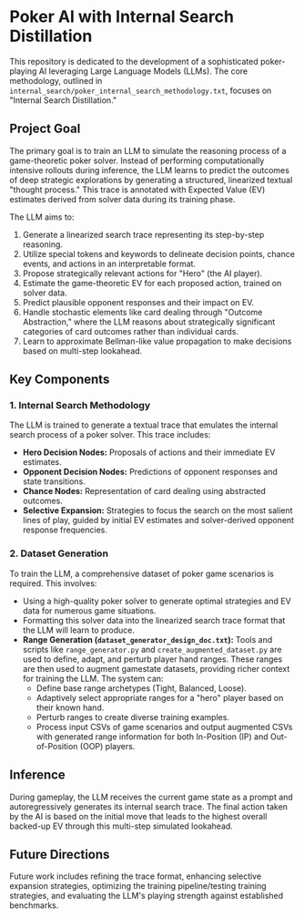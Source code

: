 # Poker AI with Internal Search Distillation

This repository is dedicated to the development of a sophisticated poker-playing AI leveraging Large Language Models (LLMs). The core methodology, outlined in `internal_search/poker_internal_search_methodology.txt`, focuses on "Internal Search Distillation."

## Project Goal

The primary goal is to train an LLM to simulate the reasoning process of a game-theoretic poker solver. Instead of performing computationally intensive rollouts during inference, the LLM learns to predict the outcomes of deep strategic explorations by generating a structured, linearized textual "thought process." This trace is annotated with Expected Value (EV) estimates derived from solver data during its training phase.

The LLM aims to:
1.  Generate a linearized search trace representing its step-by-step reasoning.
2.  Utilize special tokens and keywords to delineate decision points, chance events, and actions in an interpretable format.
3.  Propose strategically relevant actions for "Hero" (the AI player).
4.  Estimate the game-theoretic EV for each proposed action, trained on solver data.
5.  Predict plausible opponent responses and their impact on EV.
6.  Handle stochastic elements like card dealing through "Outcome Abstraction," where the LLM reasons about strategically significant categories of card outcomes rather than individual cards.
7.  Learn to approximate Bellman-like value propagation to make decisions based on multi-step lookahead.

## Key Components

### 1. Internal Search Methodology
The LLM is trained to generate a textual trace that emulates the internal search process of a poker solver. This trace includes:
*   **Hero Decision Nodes:** Proposals of actions and their immediate EV estimates.
*   **Opponent Decision Nodes:** Predictions of opponent responses and state transitions.
*   **Chance Nodes:** Representation of card dealing using abstracted outcomes.
*   **Selective Expansion:** Strategies to focus the search on the most salient lines of play, guided by initial EV estimates and solver-derived opponent response frequencies.

### 2. Dataset Generation
To train the LLM, a comprehensive dataset of poker game scenarios is required. This involves:
*   Using a high-quality poker solver to generate optimal strategies and EV data for numerous game situations.
*   Formatting this solver data into the linearized search trace format that the LLM will learn to produce.
*   **Range Generation (`dataset_generator_design_doc.txt`):** Tools and scripts like `range_generator.py` and `create_augmented_dataset.py` are used to define, adapt, and perturb player hand ranges. These ranges are then used to augment gamestate datasets, providing richer context for training the LLM. The system can:
    *   Define base range archetypes (Tight, Balanced, Loose).
    *   Adaptively select appropriate ranges for a "hero" player based on their known hand.
    *   Perturb ranges to create diverse training examples.
    *   Process input CSVs of game scenarios and output augmented CSVs with generated range information for both In-Position (IP) and Out-of-Position (OOP) players.

## Inference
During gameplay, the LLM receives the current game state as a prompt and autoregressively generates its internal search trace. The final action taken by the AI is based on the initial move that leads to the highest overall backed-up EV through this multi-step simulated lookahead.

## Future Directions
Future work includes refining the trace format, enhancing selective expansion strategies, optimizing the training pipeline/testing training strategies, and evaluating the LLM's playing strength against established benchmarks.

